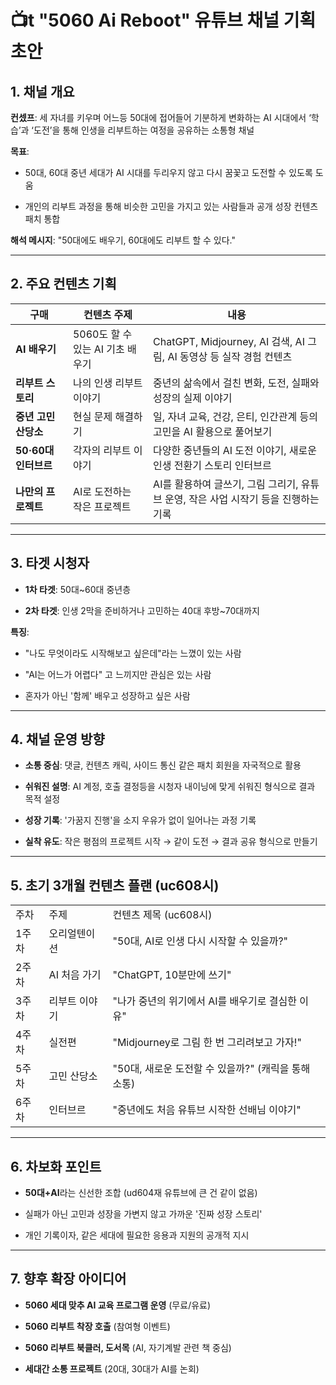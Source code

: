 # 📺t "5060 Ai Reboot" 유튜브 채널 기획 초안

## 1. 채널 개요

**컨셌프**: 세 자녀를 키우며 어느등 50대에 접어들어 기분하게 변화하는 AI 시대에서 ‘학습’과 ‘도전’을 통해 인생을 리부트하는 여정을 공유하는 소통형 채널

**목표**:

- 50대, 60대 중년 세대가 AI 시대를 두리우지 않고 다시 꿈꽃고 도전할 수 있도록 도움
    
- 개인의 리부트 과정을 통해 비슷한 고민을 가지고 있는 사람들과 공개 성장 컨텐츠 패치 통합
    

**해석 메시지**: "50대에도 배우기, 60대에도 리부트 할 수 있다."

---

## 2. 주요 컨텐츠 기획

|구매|컨텐츠 주제|내용|
|---|---|---|
|**AI 배우기**|5060도 할 수 있는 AI 기초 배우기|ChatGPT, Midjourney, AI 검색, AI 그림, AI 동영상 등 실작 경험 컨텐츠|
|**리부트 스토리**|나의 인생 리부트 이야기|중년의 삶속에서 걸친 변화, 도전, 실패와 성장의 실제 이야기|
|**중년 고민 산당소**|현실 문제 해결하기|일, 자녀 교육, 건강, 은티, 인간관계 등의 고민을 AI 활용으로 풀어보기|
|**50·60대 인터브르**|각자의 리부트 이야기|다양한 중년들의 AI 도전 이야기, 새로운 인생 전환기 스토리 인터브르|
|**나만의 프로젝트**|AI로 도전하는 작은 프로젝트|AI를 활용하여 글쓰기, 그림 그리기, 유튜브 운영, 작은 사업 시작기 등을 진행하는 기록|

---

## 3. 타겟 시청자

- **1차 타겟**: 50대~60대 중년층
    
- **2차 타겟**: 인생 2막을 준비하거나 고민하는 40대 후방~70대까지
    

**특징**:

- "나도 무엇이라도 시작해보고 싶은데"라는 느꼈이 있는 사람
    
- "AI는 어느가 어렵다" 고 느끼지만 관심은 있는 사람
    
- 혼자가 아닌 '함께' 배우고 성장하고 싶은 사람
    

---

## 4. 채널 운영 방향

- **소통 중심**: 댓글, 컨텐츠 캐릭, 사이드 통신 같은 패치 회원을 자국적으로 활용
    
- **쉬워진 설명**: AI 계정, 호출 결정등을 시청자 내이닝에 맞게 쉬워진 형식으로 결과 목적 설정
    
- **성장 기록**: '가꿈지 진행'을 소지 우유가 없이 일어나는 과정 기록
    
- **실착 유도**: 작은 평점의 프로젝트 시작 → 같이 도전 → 결과 공유 형식으로 만들기
    

---

## 5. 초기 3개월 컨텐츠 플랜 (uc608시)

|   |   |   |
|---|---|---|
|주차|주제|컨텐츠 제목 (uc608시)|
|1주차|오리얼텐이션|"50대, AI로 인생 다시 시작할 수 있을까?"|
|2주차|AI 처음 가기|"ChatGPT, 10분만에 쓰기"|
|3주차|리부트 이야기|"나가 중년의 위기에서 AI를 배우기로 결심한 이유"|
|4주차|실전편|"Midjourney로 그림 한 번 그리려보고 가자!"|
|5주차|고민 산당소|"50대, 새로운 도전할 수 있을까?" (캐릭을 통해 소통)|
|6주차|인터브르|"중년에도 처음 유튜브 시작한 선배님 이야기"|

---

## 6. 차보화 포인트

- **50대+AI**라는 신선한 조합 (ud604재 유튜브에 큰 건 같이 없음)
    
- 실패가 아닌 고민과 성장을 가변지 않고 가까운 '진짜 성장 스토리'
    
- 개인 기록이자, 같은 세대에 필요한 응용과 지원의 공개적 지시
    

---

## 7. 향후 확장 아이디어

- **5060 세대 맞추 AI 교육 프로그램 운영** (무료/유료)
    
- **5060 리부트 착장 호출** (참여형 이벤트)
    
- **5060 리부트 북클러, 도서목** (AI, 자기계발 관련 책 중심)
    
- **세대간 소통 프로젝트** (20대, 30대가 AI를 논회)